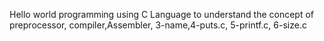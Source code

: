 Hello world programming using C Language to understand the concept of preprocessor, compiler,Assembler, 3-name,4-puts.c, 5-printf.c, 6-size.c
